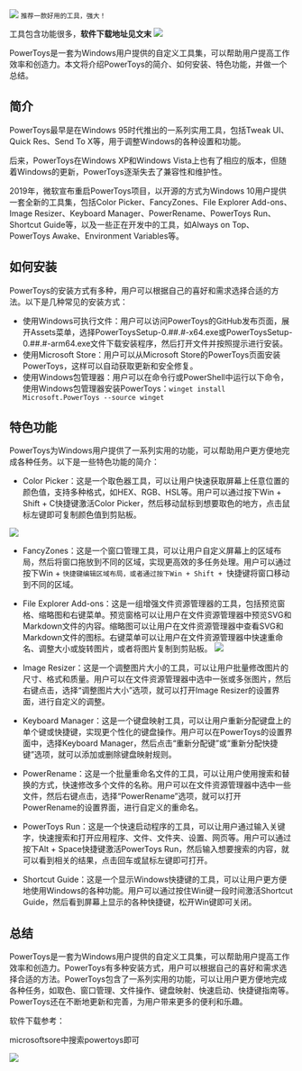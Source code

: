 <img src="/assets/image/240114-powertoys-1.png" style="max-width: 70%; height: auto;">
<small>推荐一款好用的工具，强大！</small>


工具包含功能很多，**软件下载地址见文末**
![](/assets/image/240114-powertoys-1.png)

PowerToys是一套为Windows用户提供的自定义工具集，可以帮助用户提高工作效率和创造力。本文将介绍PowerToys的简介、如何安装、特色功能，并做一个总结。

## 简介
PowerToys最早是在Windows 95时代推出的一系列实用工具，包括Tweak UI、Quick Res、Send To X等，用于调整Windows的各种设置和功能。

后来，PowerToys在Windows XP和Windows Vista上也有了相应的版本，但随着Windows的更新，PowerToys逐渐失去了兼容性和维护性。

2019年，微软宣布重启PowerToys项目，以开源的方式为Windows 10用户提供一套全新的工具集，包括Color Picker、FancyZones、File Explorer Add-ons、Image Resizer、Keyboard Manager、PowerRename、PowerToys Run、Shortcut Guide等，以及一些正在开发中的工具，如Always on Top、PowerToys Awake、Environment Variables等。

## 如何安装
PowerToys的安装方式有多种，用户可以根据自己的喜好和需求选择合适的方法。以下是几种常见的安装方式：

- 使用Windows可执行文件：用户可以访问PowerToys的GitHub发布页面，展开Assets菜单，选择PowerToysSetup-0.##.#-x64.exe或PowerToysSetup-0.##.#-arm64.exe文件下载安装程序，然后打开文件并按照提示进行安装。
- 使用Microsoft Store：用户可以从Microsoft Store的PowerToys页面安装PowerToys，这样可以自动获取更新和安全修复。
- 使用Windows包管理器：用户可以在命令行或PowerShell中运行以下命令，使用Windows包管理器安装PowerToys：`winget install Microsoft.PowerToys --source winget`

## 特色功能
PowerToys为Windows用户提供了一系列实用的功能，可以帮助用户更方便地完成各种任务。以下是一些特色功能的简介：

- Color Picker：这是一个取色器工具，可以让用户快速获取屏幕上任意位置的颜色值，支持多种格式，如HEX、RGB、HSL等。用户可以通过按下Win + Shift + C快捷键激活Color Picker，然后移动鼠标到想要取色的地方，点击鼠标左键即可复制颜色值到剪贴板。

![](/assets/image/240114-powertoys-2.png)

- FancyZones：这是一个窗口管理工具，可以让用户自定义屏幕上的区域布局，然后将窗口拖放到不同的区域，实现更高效的多任务处理。用户可以通过按下Win + `快捷键编辑区域布局，或者通过按下Win + Shift + `快捷键将窗口移动到不同的区域。

- File Explorer Add-ons：这是一组增强文件资源管理器的工具，包括预览窗格、缩略图和右键菜单。预览窗格可以让用户在文件资源管理器中预览SVG和Markdown文件的内容。缩略图可以让用户在文件资源管理器中查看SVG和Markdown文件的图标。右键菜单可以让用户在文件资源管理器中快速重命名、调整大小或旋转图片，或者将图片复制到剪贴板。
![](/assets/image/240114-powertoys-3.gif)
- Image Resizer：这是一个调整图片大小的工具，可以让用户批量修改图片的尺寸、格式和质量。用户可以在文件资源管理器中选中一张或多张图片，然后右键点击，选择“调整图片大小”选项，就可以打开Image Resizer的设置界面，进行自定义的调整。

- Keyboard Manager：这是一个键盘映射工具，可以让用户重新分配键盘上的单个键或快捷键，实现更个性化的键盘操作。用户可以在PowerToys的设置界面中，选择Keyboard Manager，然后点击“重新分配键”或“重新分配快捷键”选项，就可以添加或删除键盘映射规则。

- PowerRename：这是一个批量重命名文件的工具，可以让用户使用搜索和替换的方式，快速修改多个文件的名称。用户可以在文件资源管理器中选中一些文件，然后右键点击，选择“PowerRename”选项，就可以打开PowerRename的设置界面，进行自定义的重命名。

- PowerToys Run：这是一个快速启动程序的工具，可以让用户通过输入关键字，快速搜索和打开应用程序、文件、文件夹、设置、网页等。用户可以通过按下Alt + Space快捷键激活PowerToys Run，然后输入想要搜索的内容，就可以看到相关的结果，点击回车或鼠标左键即可打开。

- Shortcut Guide：这是一个显示Windows快捷键的工具，可以让用户更方便地使用Windows的各种功能。用户可以通过按住Win键一段时间激活Shortcut Guide，然后看到屏幕上显示的各种快捷键，松开Win键即可关闭。

## 总结
PowerToys是一套为Windows用户提供的自定义工具集，可以帮助用户提高工作效率和创造力。PowerToys有多种安装方式，用户可以根据自己的喜好和需求选择合适的方法。PowerToys包含了一系列实用的功能，可以让用户更方便地完成各种任务，如取色、窗口管理、文件操作、键盘映射、快速启动、快捷键指南等。PowerToys还在不断地更新和完善，为用户带来更多的便利和乐趣。

软件下载参考：

microsoftsore中搜索powertoys即可


![](/assets/image/240114-powertoys-4.png)

